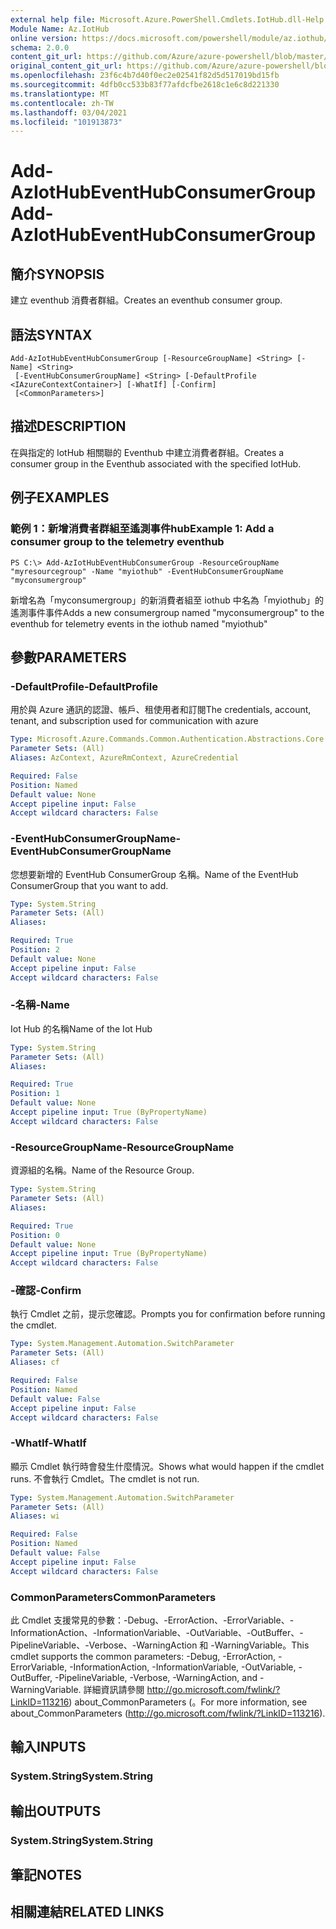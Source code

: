 ```yaml
---
external help file: Microsoft.Azure.PowerShell.Cmdlets.IotHub.dll-Help.xml
Module Name: Az.IotHub
online version: https://docs.microsoft.com/powershell/module/az.iothub/add-aziothubeventhubconsumergroup
schema: 2.0.0
content_git_url: https://github.com/Azure/azure-powershell/blob/master/src/IotHub/IotHub/help/Add-AzIotHubEventHubConsumerGroup.md
original_content_git_url: https://github.com/Azure/azure-powershell/blob/master/src/IotHub/IotHub/help/Add-AzIotHubEventHubConsumerGroup.md
ms.openlocfilehash: 23f6c4b7d40f0ec2e02541f82d5d517019bd15fb
ms.sourcegitcommit: 4dfb0cc533b83f77afdcfbe2618c1e6c8d221330
ms.translationtype: MT
ms.contentlocale: zh-TW
ms.lasthandoff: 03/04/2021
ms.locfileid: "101913873"
---
```

# <span data-ttu-id="c18b5-101">Add-AzIotHubEventHubConsumerGroup</span><span class="sxs-lookup"><span data-stu-id="c18b5-101">Add-AzIotHubEventHubConsumerGroup</span></span>

## <span data-ttu-id="c18b5-102">簡介</span><span class="sxs-lookup"><span data-stu-id="c18b5-102">SYNOPSIS</span></span>
<span data-ttu-id="c18b5-103">建立 eventhub 消費者群組。</span><span class="sxs-lookup"><span data-stu-id="c18b5-103">Creates an eventhub consumer group.</span></span>

## <span data-ttu-id="c18b5-104">語法</span><span class="sxs-lookup"><span data-stu-id="c18b5-104">SYNTAX</span></span>

```
Add-AzIotHubEventHubConsumerGroup [-ResourceGroupName] <String> [-Name] <String>
 [-EventHubConsumerGroupName] <String> [-DefaultProfile <IAzureContextContainer>] [-WhatIf] [-Confirm]
 [<CommonParameters>]
```

## <span data-ttu-id="c18b5-105">描述</span><span class="sxs-lookup"><span data-stu-id="c18b5-105">DESCRIPTION</span></span>
<span data-ttu-id="c18b5-106">在與指定的 IotHub 相關聯的 Eventhub 中建立消費者群組。</span><span class="sxs-lookup"><span data-stu-id="c18b5-106">Creates a consumer group in the Eventhub associated with the specified IotHub.</span></span>

## <span data-ttu-id="c18b5-107">例子</span><span class="sxs-lookup"><span data-stu-id="c18b5-107">EXAMPLES</span></span>

### <span data-ttu-id="c18b5-108">範例 1：新增消費者群組至遙測事件hub</span><span class="sxs-lookup"><span data-stu-id="c18b5-108">Example 1: Add a consumer group to the telemetry eventhub</span></span>
```
PS C:\> Add-AzIotHubEventHubConsumerGroup -ResourceGroupName "myresourcegroup" -Name "myiothub" -EventHubConsumerGroupName "myconsumergroup"
```

<span data-ttu-id="c18b5-109">新增名為「myconsumergroup」的新消費者組至 iothub 中名為「myiothub」的遙測事件事件</span><span class="sxs-lookup"><span data-stu-id="c18b5-109">Adds a new consumergroup named "myconsumergroup" to the eventhub for telemetry events in the iothub named "myiothub"</span></span>

## <span data-ttu-id="c18b5-110">參數</span><span class="sxs-lookup"><span data-stu-id="c18b5-110">PARAMETERS</span></span>

### <span data-ttu-id="c18b5-111">-DefaultProfile</span><span class="sxs-lookup"><span data-stu-id="c18b5-111">-DefaultProfile</span></span>
<span data-ttu-id="c18b5-112">用於與 Azure 通訊的認證、帳戶、租使用者和訂閱</span><span class="sxs-lookup"><span data-stu-id="c18b5-112">The credentials, account, tenant, and subscription used for communication with azure</span></span>

```yaml
Type: Microsoft.Azure.Commands.Common.Authentication.Abstractions.Core.IAzureContextContainer
Parameter Sets: (All)
Aliases: AzContext, AzureRmContext, AzureCredential

Required: False
Position: Named
Default value: None
Accept pipeline input: False
Accept wildcard characters: False
```

### <span data-ttu-id="c18b5-113">-EventHubConsumerGroupName</span><span class="sxs-lookup"><span data-stu-id="c18b5-113">-EventHubConsumerGroupName</span></span>
<span data-ttu-id="c18b5-114">您想要新增的 EventHub ConsumerGroup 名稱。</span><span class="sxs-lookup"><span data-stu-id="c18b5-114">Name of the EventHub ConsumerGroup that you want to add.</span></span>

```yaml
Type: System.String
Parameter Sets: (All)
Aliases:

Required: True
Position: 2
Default value: None
Accept pipeline input: False
Accept wildcard characters: False
```

### <span data-ttu-id="c18b5-115">-名稱</span><span class="sxs-lookup"><span data-stu-id="c18b5-115">-Name</span></span>
<span data-ttu-id="c18b5-116">Iot Hub 的名稱</span><span class="sxs-lookup"><span data-stu-id="c18b5-116">Name of the Iot Hub</span></span>

```yaml
Type: System.String
Parameter Sets: (All)
Aliases:

Required: True
Position: 1
Default value: None
Accept pipeline input: True (ByPropertyName)
Accept wildcard characters: False
```

### <span data-ttu-id="c18b5-117">-ResourceGroupName</span><span class="sxs-lookup"><span data-stu-id="c18b5-117">-ResourceGroupName</span></span>
<span data-ttu-id="c18b5-118">資源組的名稱。</span><span class="sxs-lookup"><span data-stu-id="c18b5-118">Name of the Resource Group.</span></span>

```yaml
Type: System.String
Parameter Sets: (All)
Aliases:

Required: True
Position: 0
Default value: None
Accept pipeline input: True (ByPropertyName)
Accept wildcard characters: False
```

### <span data-ttu-id="c18b5-119">-確認</span><span class="sxs-lookup"><span data-stu-id="c18b5-119">-Confirm</span></span>
<span data-ttu-id="c18b5-120">執行 Cmdlet 之前，提示您確認。</span><span class="sxs-lookup"><span data-stu-id="c18b5-120">Prompts you for confirmation before running the cmdlet.</span></span>

```yaml
Type: System.Management.Automation.SwitchParameter
Parameter Sets: (All)
Aliases: cf

Required: False
Position: Named
Default value: False
Accept pipeline input: False
Accept wildcard characters: False
```

### <span data-ttu-id="c18b5-121">-WhatIf</span><span class="sxs-lookup"><span data-stu-id="c18b5-121">-WhatIf</span></span>
<span data-ttu-id="c18b5-122">顯示 Cmdlet 執行時會發生什麼情況。</span><span class="sxs-lookup"><span data-stu-id="c18b5-122">Shows what would happen if the cmdlet runs.</span></span>
<span data-ttu-id="c18b5-123">不會執行 Cmdlet。</span><span class="sxs-lookup"><span data-stu-id="c18b5-123">The cmdlet is not run.</span></span>

```yaml
Type: System.Management.Automation.SwitchParameter
Parameter Sets: (All)
Aliases: wi

Required: False
Position: Named
Default value: False
Accept pipeline input: False
Accept wildcard characters: False
```

### <span data-ttu-id="c18b5-124">CommonParameters</span><span class="sxs-lookup"><span data-stu-id="c18b5-124">CommonParameters</span></span>
<span data-ttu-id="c18b5-125">此 Cmdlet 支援常見的參數：-Debug、-ErrorAction、-ErrorVariable、-InformationAction、-InformationVariable、-OutVariable、-OutBuffer、-PipelineVariable、-Verbose、-WarningAction 和 -WarningVariable。</span><span class="sxs-lookup"><span data-stu-id="c18b5-125">This cmdlet supports the common parameters: -Debug, -ErrorAction, -ErrorVariable, -InformationAction, -InformationVariable, -OutVariable, -OutBuffer, -PipelineVariable, -Verbose, -WarningAction, and -WarningVariable.</span></span> <span data-ttu-id="c18b5-126">詳細資訊請參閱 http://go.microsoft.com/fwlink/?LinkID=113216) about_CommonParameters (。</span><span class="sxs-lookup"><span data-stu-id="c18b5-126">For more information, see about_CommonParameters (http://go.microsoft.com/fwlink/?LinkID=113216).</span></span>

## <span data-ttu-id="c18b5-127">輸入</span><span class="sxs-lookup"><span data-stu-id="c18b5-127">INPUTS</span></span>

### <span data-ttu-id="c18b5-128">System.String</span><span class="sxs-lookup"><span data-stu-id="c18b5-128">System.String</span></span>

## <span data-ttu-id="c18b5-129">輸出</span><span class="sxs-lookup"><span data-stu-id="c18b5-129">OUTPUTS</span></span>

### <span data-ttu-id="c18b5-130">System.String</span><span class="sxs-lookup"><span data-stu-id="c18b5-130">System.String</span></span>

## <span data-ttu-id="c18b5-131">筆記</span><span class="sxs-lookup"><span data-stu-id="c18b5-131">NOTES</span></span>

## <span data-ttu-id="c18b5-132">相關連結</span><span class="sxs-lookup"><span data-stu-id="c18b5-132">RELATED LINKS</span></span>

